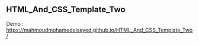 ## HTML_And_CSS_Template_Two

Demo : https://mahmoudmohamedelsayed.github.io/HTML_And_CSS_Template_Two/

